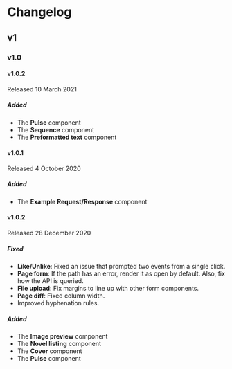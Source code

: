 # Changelog

## v1

### v1.0

#### v1.0.2

Released 10 March 2021

##### Added

- The **Pulse** component
- The **Sequence** component
- The **Preformatted text** component

#### v1.0.1

Released 4 October 2020

##### Added

- The **Example Request/Response** component

#### v1.0.2

Released 28 December 2020

##### Fixed

- **Like/Unlike**: Fixed an issue that prompted two events from a single click.
- **Page form**: If the path has an error, render it as open by default. Also, fix how the API is queried.
- **File upload**: Fix margins to line up with other form components.
- **Page diff**: Fixed column width.
- Improved hyphenation rules.

##### Added

- The **Image preview** component
- The **Novel listing** component
- The **Cover** component
- The **Pulse** component
